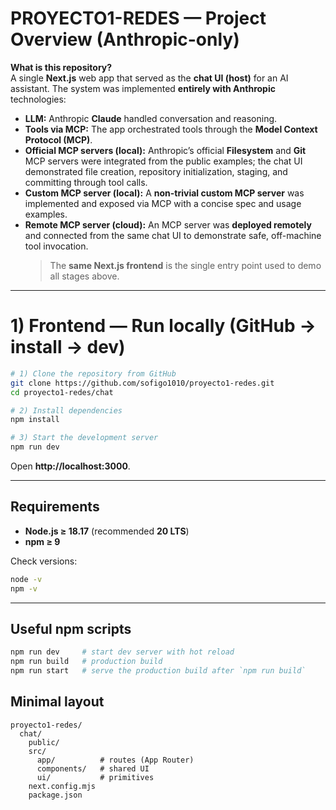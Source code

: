 # PROYECTO1-REDES — Project Overview (Anthropic-only)

**What is this repository?**  
A single **Next.js** web app that served as the **chat UI (host)** for an AI assistant. The system was implemented **entirely with Anthropic** technologies:

- **LLM:** Anthropic **Claude** handled conversation and reasoning.
- **Tools via MCP:** The app orchestrated tools through the **Model Context Protocol (MCP)**.
- **Official MCP servers (local):** Anthropic’s official **Filesystem** and **Git** MCP servers were integrated from the public examples; the chat UI demonstrated file creation, repository initialization, staging, and committing through tool calls.
- **Custom MCP server (local):** A **non-trivial custom MCP server** was implemented and exposed via MCP with a concise spec and usage examples.
- **Remote MCP server (cloud):** An MCP server was **deployed remotely** and connected from the same chat UI to demonstrate safe, off-machine tool invocation.
  > The **same Next.js frontend** is the single entry point used to demo all stages above.

---

# 1) Frontend — Run locally (GitHub → install → dev)

```bash
# 1) Clone the repository from GitHub
git clone https://github.com/sofigo1010/proyecto1-redes.git
cd proyecto1-redes/chat

# 2) Install dependencies
npm install

# 3) Start the development server
npm run dev
```

Open **http://localhost:3000**.

---

## Requirements

- **Node.js ≥ 18.17** (recommended **20 LTS**)
- **npm ≥ 9**

Check versions:

```bash
node -v
npm -v
```

---

## Useful npm scripts

```bash
npm run dev     # start dev server with hot reload
npm run build   # production build
npm run start   # serve the production build after `npm run build`
```

## Minimal layout

```
proyecto1-redes/
  chat/
    public/
    src/
      app/          # routes (App Router)
      components/   # shared UI
      ui/           # primitives
    next.config.mjs
    package.json
```
